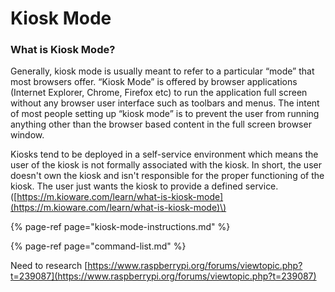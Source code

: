 # Kiosk Mode

### What is Kiosk Mode?

Generally, kiosk mode is usually meant to refer to a particular “mode” that most browsers offer.  “Kiosk Mode” is offered by browser applications \(Internet Explorer, Chrome, Firefox etc\) to run the application full screen without any browser user interface such as toolbars and menus.  The intent of most people setting up “kiosk mode” is to prevent the user from running anything other than the browser based content in the full screen browser window. 

Kiosks tend to be deployed in a self-service environment which means the user of the kiosk is not formally associated with the kiosk.  In short, the user doesn't own the kiosk and isn't responsible for the proper functioning of the kiosk.  The user just wants the kiosk to provide a defined service. \([https://m.kioware.com/learn/what-is-kiosk-mode](https://m.kioware.com/learn/what-is-kiosk-mode)\)

{% page-ref page="kiosk-mode-instructions.md" %}

{% page-ref page="command-list.md" %}

Need to research [https://www.raspberrypi.org/forums/viewtopic.php?t=239087](https://www.raspberrypi.org/forums/viewtopic.php?t=239087)

